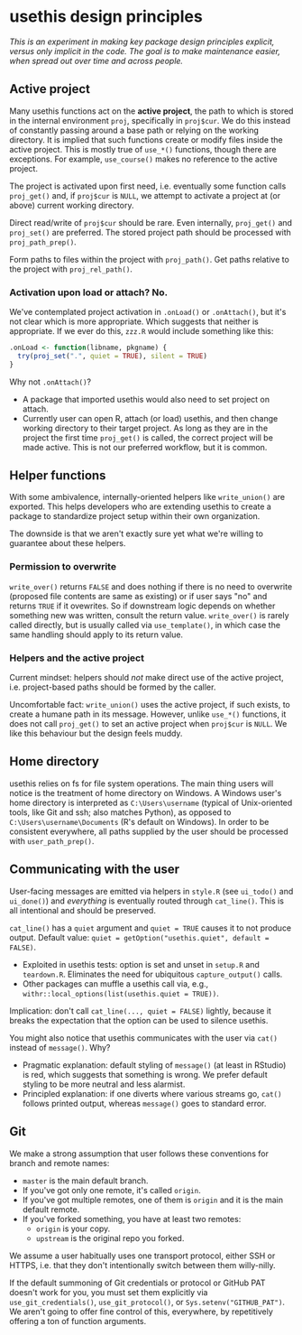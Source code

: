 # usethis design principles

*This is an experiment in making key package design principles explicit, versus only implicit in the code. The goal is to make maintenance easier, when spread out over time and across people.*

## Active project

Many usethis functions act on the **active project**, the path to which is stored in the internal environment `proj`, specifically in `proj$cur`. We do this instead of constantly passing around a base path or relying on the working directory. It is implied that such functions create or modify files inside the active project. This is mostly true of `use_*()` functions, though there are exceptions. For example, `use_course()` makes no reference to the active project.

The project is activated upon first need, i.e. eventually some function calls `proj_get()` and, if `proj$cur` is `NULL`, we attempt to activate a project at (or above) current working directory.

Direct read/write of `proj$cur` should be rare. Even internally, `proj_get()` and `proj_set()` are preferred. The stored project path should be processed with `proj_path_prep()`.

Form paths to files within the project with `proj_path()`. Get paths relative to the project with `proj_rel_path()`.

### Activation upon load or attach? No.

We've contemplated project activation in `.onLoad()` or `.onAttach()`, but it's not clear which is more appropriate. Which suggests that neither is appropriate. If we ever do this, `zzz.R` would include something like this:

``` r
.onLoad <- function(libname, pkgname) {
  try(proj_set(".", quiet = TRUE), silent = TRUE)
}
```

Why not `.onAttach()`?

  * A package that imported usethis would also need to set project on attach.
  * Currently user can open R, attach (or load) usethis, and then change working directory to their target project. As long as they are in the project the first time `proj_get()` is called, the correct project will be made active. This is not our preferred workflow, but it is common.

## Helper functions

With some ambivalence, internally-oriented helpers like `write_union()` are exported. This helps developers who are extending usethis to create a package to standardize project setup within their own organization.

The downside is that we aren't exactly sure yet what we're willing to guarantee about these helpers.

### Permission to overwrite

`write_over()` returns `FALSE` and does nothing if there is no need to overwrite (proposed file contents are same as existing) or if user says "no" and returns `TRUE` if it ovewrites. So if downstream logic depends on whether something new was written, consult the return value. `write_over()` is rarely called directly, but is usually called via `use_template()`, in which case the same handling should apply to its return value.

### Helpers and the active project

Current mindset: helpers should *not* make direct use of the active project, i.e. project-based paths should be formed by the caller.

Uncomfortable fact: `write_union()` uses the active project, if such exists, to create a humane path in its message. However, unlike `use_*()` functions, it does not call `proj_get()` to set an active project when `proj$cur` is `NULL`. We like this behaviour but the design feels muddy.

## Home directory

usethis relies on fs for file system operations. The main thing users will notice is the treatment of home directory on Windows. A Windows user's home directory is interpreted as `C:\Users\username` (typical of Unix-oriented tools, like Git and ssh; also matches Python), as opposed to `C:\Users\username\Documents` (R's default on Windows). In order to be consistent everywhere, all paths supplied by the user should be processed with `user_path_prep()`.

## Communicating with the user

User-facing messages are emitted via helpers in `style.R` (see `ui_todo()` and `ui_done()`) and *everything* is eventually routed through `cat_line()`. This is all intentional and should be preserved.

`cat_line()` has a `quiet` argument and `quiet = TRUE` causes it to not produce output. Default value: `quiet = getOption("usethis.quiet", default = FALSE)`.

  * Exploited in usethis tests: option is set and unset in `setup.R` and `teardown.R`. Eliminates the need for ubiquitous `capture_output()` calls.
  * Other packages can muffle a usethis call via, e.g., `withr::local_options(list(usethis.quiet = TRUE))`.
  
Implication: don't call `cat_line(..., quiet = FALSE)` lightly, because it breaks the expectation that the option can be used to silence usethis.

You might also notice that usethis communicates with the user via `cat()` instead of `message()`. Why?

  * Pragmatic explanation: default styling of `message()` (at least in RStudio) is red, which suggests that something is wrong. We prefer default styling to be more neutral and less alarmist.
  * Principled explanation: if one diverts where various streams go, `cat()` follows printed output, whereas `message()` goes to standard error.

## Git

We make a strong assumption that user follows these conventions for branch and remote names:

  * `master` is the main default branch.
  * If you've got only one remote, it's called `origin`.
  * If you've got multiple remotes, one of them is `origin` and it is the main default remote.
  * If you've forked something, you have at least two remotes:
    - `origin` is your copy.
    - `upstream` is the original repo you forked.

We assume a user habitually uses one transport protocol, either SSH or HTTPS, i.e. that they don't intentionally switch between them willy-nilly.

If the default summoning of Git credentials or protocol or GitHub PAT doesn't work for you, you must set them explicitly via `use_git_credentials()`, `use_git_protocol()`, or `Sys.setenv("GITHUB_PAT")`. We aren't going to offer fine control of this, everywhere, by repetitively offering a ton of function arguments.
